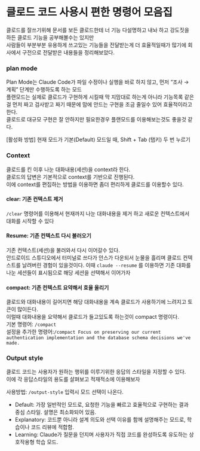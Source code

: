 # 클로드 코드 사용시 편한 명령어 모음집
클로드를 잘쓰기위해 문서를 보든 클로드한테 너 기능 다설명하고 내놔 하고 강도짓을 하든 클로드 기능을 공부해볼수는 있지만  
사람들이 부분부분 유용하게 쓰고있는 기능들을 전달받는게 더 효율적일때가 많기에 회사에서 구전으로 전달받은 내용들을 정리해보았다.

### plan mode
Plan Mode는 Claude Code가 파일 수정이나 실행을 바로 하지 않고, 먼저 “조사 → 계획” 단계만 수행하도록 하는 모드  
플랜모드는 실제로 클로드가 구현하게 시킬때 막 지맘대로 하는게 아니라 기능목록 같은걸 먼저 짜고 검사받고 짜기 때문에 맘에 안드는 구현을 조금 줄일수 있어 효율적이라고 한다.  
클로드로 대규모 구현은 잘 안하지만 필요한경우 플랜모드를 이용해보는것도 좋을것 같다.

[활성화 방법]
현재 모드가 기본(Default) 모드일 때, Shift + Tab (탭키) 두 번 누르기

### Context
클로드를 킨 이후 나눈 대화내용(세션)을 context라 한다.  
클로드의 답변은 기본적으로 context를 기반으로 진행된다.  
이에 context를 편집하는 방법을 이용하면 좀더 편리하게 클로드를 이용할수 있다.

#### clear: 기존 컨텍스트 제거
```/clear``` 명령어를 이용해서 현재까지 나눈 대화내용을 제거 하고 새로운 컨텍스트에서 대화를 시작할 수 있다

#### Resume: 기존 컨텍스트 다시 불러오기
기존 컨텍스트(세션)을 불러와서 다시 이어갈수 있다.  
안드로이드 스튜디오에서 터미널로 쓰다가 안스가 다운되서 눈물을 흘리며 클로드 컨텍스트를 날려버린 경험이 있을것이다. 
이때 ```claude --resume``` 를 이용하면 기존 대화를 나눈 세션들이 표시됨으로 해당 세션을 선택해서 이어가자

#### compact: 기존 컨텍스트 요약해서 효율 올리기
클로드와 대화내용이 길어지면 해당 대화내용을 계속 클로드가 사용하기에 느려지고 토큰이 많이든다.  
이럴때 대화내용을 요약해서 클로드가 들고있도록 하는것이 compact 명령이다.  
기본 명령어: ```/compact```  
설정을 추가한 명령어:```/compact Focus on preserving our current authentication implementation and the database schema decisions we've made.```

### Output style
클로드 코드는 사용자가 원하는 행위를 이루기위한 응답의 스타일을 지정할 수 있다.  
이에 각 응답스타일의 용도를 살펴보고 적재적소에 이용해보자

사용방법: ```/output-style``` 입력시 모드 선택이 나온다.  
- Default: 가장 일반적인 모드로, 요청한 기능을 빠르고 효율적으로 구현하는 결과 중심 스타일. 설명은 최소화되어 있음.
- Explanatory: 코드뿐 아니라 설계 의도와 선택 이유를 함께 설명해주는 모드로, 학습이나 코드 리뷰에 적합함.
- Learning: Claude가 질문을 던지며 사용자가 직접 코드를 완성하도록 유도하는 상호작용형 학습 모드.
